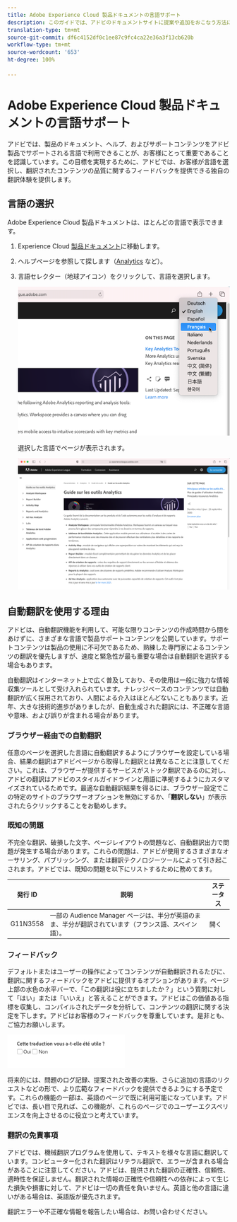 ```yaml
---
title: Adobe Experience Cloud 製品ドキュメントの言語サポート
description: このガイドでは、アドビのドキュメントサイトに提案や追加をおこなう方法について説明します。
translation-type: tm+mt
source-git-commit: df6c4152df0c1ee87c9fc4ca22e36a3f13cb620b
workflow-type: tm+mt
source-wordcount: '653'
ht-degree: 100%

---
```



# Adobe Experience Cloud 製品ドキュメントの言語サポート

アドビでは、製品のドキュメント、ヘルプ、およびサポートコンテンツをアドビ製品でサポートされる言語で利用できることが、お客様にとって重要であることを認識しています。この目標を実現するために、アドビでは、お客様が言語を選択し、翻訳されたコンテンツの品質に関するフィードバックを提供できる独自の翻訳体験を提供します。

## 言語の選択

Adobe Experience Cloud 製品ドキュメントは、ほとんどの言語で表示できます。

1. Experience Cloud [製品ドキュメント](https://helpx.adobe.com/jp/support/experience-cloud.html)に移動します。

1. ヘルプページを参照して探します（[Analytics](https://docs.adobe.com/content/help/ja-JP/analytics/landing/home.html) など）。

1. 言語セレクター（地球アイコン）をクリックして、言語を選択します。

   ![言語セレクター](assets/language-dropdown.png)

   選択した言語でページが表示されます。

   ![翻訳されたページ](assets/french.png)

<!--
   In cases where your language version is not yet available, Adobe can automatically translate your content. Adobe's automatic translation service displays a message at the top of the page in a blue field:

   ![Translation message](assets/machine-translation-message.png)

   The content may be rendered in your language automatically, or you can click a link to trigger the translation. (This scenario may occur when you have clicked on the hyperlink to return to the English source from the translated page. It gives you the option of viewing the translated page on-demand.) You can at any time return to the English source.

   Occasionally, the English source content might have been recently updated and published before the translations were completed. Upon clicking on your language in the dropdown menu, you will see a notification — in the light-blue horizontal bar at the top of the page — informing that the page was automatically translated from the previous version, with updated content to be available soon. You will be offered the choice to view the most recent English source content in a new browser window, if you prefer.
-->

## 自動翻訳を使用する理由

アドビは、自動翻訳機能を利用して、可能な限りコンテンツの作成時間から間をあけずに、さまざまな言語で製品サポートコンテンツを公開しています。サポートコンテンツは製品の使用に不可欠であるため、熟練した専門家によるコンテンツの翻訳を優先しますが、速度と緊急性が最も重要な場合は自動翻訳を選択する場合もあります。

自動翻訳はインターネット上で広く普及しており、その使用は一般に強力な情報収集ツールとして受け入れられています。ナレッジベースのコンテンツでは自動翻訳が広く採用されており、人間による介入はほとんどないこともあります。近年、大きな技術的進歩がありましたが、自動生成された翻訳には、不正確な言語や意味、および誤りが含まれる場合があります。

### ブラウザー経由での自動翻訳

任意のページを選択した言語に自動翻訳するようにブラウザーを設定している場合、結果の翻訳はアドビページから取得した翻訳とは異なることに注意してください。これは、ブラウザーが提供するサービスがストック翻訳であるのに対し、アドビの翻訳はアドビのスタイルガイドラインと用語に準拠するようにカスタマイズされているためです。最適な自動翻訳結果を得るには、ブラウザー設定でこの特定のサイトのブラウザーオプションを無効にするか、「**翻訳しない**」が表示されたらクリックすることをお勧めします。

### 既知の問題

不完全な翻訳、破損した文字、ページレイアウトの問題など、自動翻訳出力で問題が発生する場合があります。これらの問題は、アドビが使用するさまざまなオーサリング、パブリッシング、または翻訳テクノロジーツールによって引き起こされます。アドビでは、既知の問題を以下にリストするために務めてます。

| **発行 ID** | **説明** | **ステータス** |
|--------------|-------------------------------------------------------------------------------------|------------|
| G11N3558 | 一部の Audience Manager ページは、半分が英語のまま、半分が翻訳されています（フランス語、スペイン語）。 | 開く |

### フィードバック

デフォルトまたはユーザーの操作によってコンテンツが自動翻訳されるたびに、翻訳に関するフィードバックをアドビに提供するオプションがあります。ページ上部の水色の水平バーで、「この翻訳は役に立ちましたか？」という質問に対して「はい」または「いいえ」と答えることができます。アドビはこの価値ある指標を収集し、コンパイルされたデータを分析して、コンテンツの翻訳に関する決定を下します。アドビはお客様のフィードバックを尊重しています。是非とも、ご協力お願いします。

![フィードバック](assets/machine-translation-feedback.png)

将来的には、問題のログ記録、提案された改善の実施、さらに追加の言語のリクエストなどの形で、より広範なフィードバックを提供できるようにする予定です。これらの機能の一部は、英語のページで既に利用可能になっています。アドビでは、長い目で見れば、この機能が、これらのページでのユーザーエクスペリエンスを向上させるのに役立つと考えています。

<!--
![Improve this page](assets/feedback.png)
-->

### 翻訳の免責事項

アドビでは、機械翻訳プログラムを使用して、テキストを様々な言語に翻訳しています。コンピューター化された翻訳はリテラル翻訳で、エラーが含まれる場合があることに注意してください。アドビは、提供された翻訳の正確性、信頼性、適時性を保証しません。翻訳された情報の正確性や信頼性への依存によって生じた損失や損害に対して、アドビは一切の責任を負いません。英語と他の言語に違いがある場合は、英語版が優先されます。

翻訳エラーや不正確な情報を報告したい場合は、お問い合わせください。

